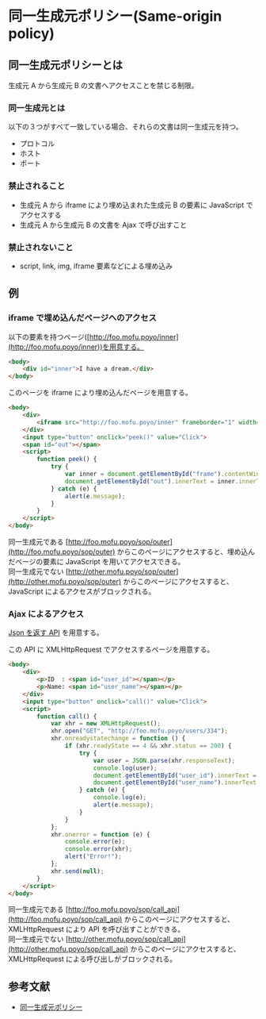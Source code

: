 # 同一生成元ポリシー(Same-origin policy)

## 同一生成元ポリシーとは

生成元 A から生成元 B の文書へアクセスことを禁じる制限。

### 同一生成元とは

以下の３つがすべて一致している場合、それらの文書は同一生成元を持つ。

* プロトコル
* ホスト
* ポート

### 禁止されること

* 生成元 A から iframe により埋め込まれた生成元 B の要素に JavaScript でアクセスする
* 生成元 A から生成元 B の文書を Ajax で呼び出すこと

### 禁止されないこと

* script, link, img, iframe 要素などによる埋め込み

## 例

### iframe で埋め込んだページヘのアクセス

以下の要素を持つページ([http://foo.mofu.poyo/inner](http://foo.mofu.poyo/inner))を用意する。

```html
<body>
    <div id="inner">I have a dream.</div>
</body>
```

このページを iframe により埋め込んだページを用意する。

```html
<body>
    <div>
        <iframe src="http://foo.mofu.poyo/inner" frameborder="1" width="600" height="100" id="frame"></iframe>
    </div>
    <input type="button" onclick="peek()" value="Click">
    <span id="out"></span>
    <script>
        function peek() {
            try {
                var inner = document.getElementById("frame").contentWindow.document.getElementById("inner");
                document.getElementById("out").innerText = inner.innerText;
            } catch (e) {
                alert(e.message);
            }
        }
    </script>
</body>
```

同一生成元である [http://foo.mofu.poyo/sop/outer](http://foo.mofu.poyo/sop/outer) からこのページにアクセスすると、埋め込んだページの要素に JavaScript を用いてアクセスできる。  
同一生成元でない [http://other.mofu.poyo/sop/outer](http://other.mofu.poyo/sop/outer) からこのページにアクセスすると、JavaScript によるアクセスがブロックされる。

### Ajax によるアクセス

[Json を返す API](http://foo.mofu.poyo/users/334) を用意する。  

この API に XMLHttpRequest でアクセスするページを用意する。

```html
<body>
    <div>
        <p>ID  : <span id="user_id"></span></p>
        <p>Name: <span id="user_name"></span></p>
    </div>
    <input type="button" onclick="call()" value="Click">
    <script>
        function call() {
            var xhr = new XMLHttpRequest();
            xhr.open("GET", "http://foo.mofu.poyo/users/334");
            xhr.onreadystatechange = function () {
                if (xhr.readyState == 4 && xhr.status == 200) {
                    try {
                        var user = JSON.parse(xhr.responseText);
                        console.log(user);
                        document.getElementById("user_id").innerText = user.id;
                        document.getElementById("user_name").innerText = user.name;
                    } catch (e) {
                        console.log(e);
                        alert(e.message);
                    }
                }
            };
            xhr.onerror = function (e) {
                console.error(e);
                console.error(xhr);
                alert("Error!");
            };
            xhr.send(null);
        }
    </script>
</body>
```

同一生成元である [http://foo.mofu.poyo/sop/call_api](http://foo.mofu.poyo/sop/call_api) からこのページにアクセスすると、XMLHttpRequest により API を呼び出すことができる。  
同一生成元でない [http://other.mofu.poyo/sop/call_api](http://other.mofu.poyo/sop/call_api) からこのページにアクセスすると、XMLHttpRequest による呼び出しがブロックされる。

## 参考文献

* [同一生成元ポリシー](https://developer.mozilla.org/ja/docs/Web/JavaScript/Same_origin_policy_for_JavaScript)
